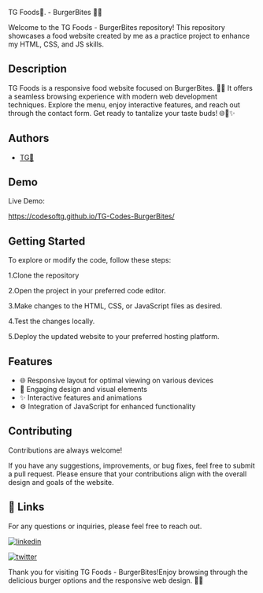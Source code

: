 TG Foods💛. - BurgerBites 🍔🍟

Welcome to the TG Foods - BurgerBites repository! This repository showcases a food website created by me as a practice project to enhance my HTML, CSS, and JS skills.








## Description

TG Foods is a responsive food website focused on BurgerBites. 🍔🍟 It offers a seamless browsing experience with modern web development techniques. Explore the menu, enjoy interactive features, and reach out through the contact form. Get ready to tantalize your taste buds! 🌐🎨✨
## Authors

- [TG💛](https://www.github.com/codesofTG)


## Demo

Live Demo:

 https://codesoftg.github.io/TG-Codes-BurgerBites/
 
## Getting Started

To explore or modify the code, follow these steps:

1.Clone the repository

2.Open the project in your preferred code editor.

3.Make changes to the HTML, CSS, or JavaScript files as desired.

4.Test the changes locally.

5.Deploy the updated website to your preferred hosting platform.


## Features

- 🌐 Responsive layout for optimal viewing on various devices
- 🎨 Engaging design and visual elements
- ✨ Interactive features and animations
- ⚙️ Integration of JavaScript for enhanced functionality




## Contributing

Contributions are always welcome!

If you have any suggestions, improvements, or bug fixes, feel free to submit a pull request. Please ensure that your contributions align with the overall design and goals of the website. 


## 🔗 Links

For any questions or inquiries, please feel free to reach out. 

[![linkedin](https://img.shields.io/badge/linkedin-0A66C2?style=for-the-badge&logo=linkedin&logoColor=white)](https://www.linkedin.com/in/tg2691/)


[![twitter](https://img.shields.io/badge/twitter-1DA1F2?style=for-the-badge&logo=twitter&logoColor=white)](https://twitter.com/tg_262001)

Thank you for visiting TG Foods - BurgerBites!Enjoy browsing through the delicious burger options and the responsive web design. 🍔🍟
